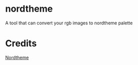 # nordtheme
A tool that can convert your rgb images to nordtheme palette

# Credits

[Nordtheme](https://www.nordtheme.com/)

